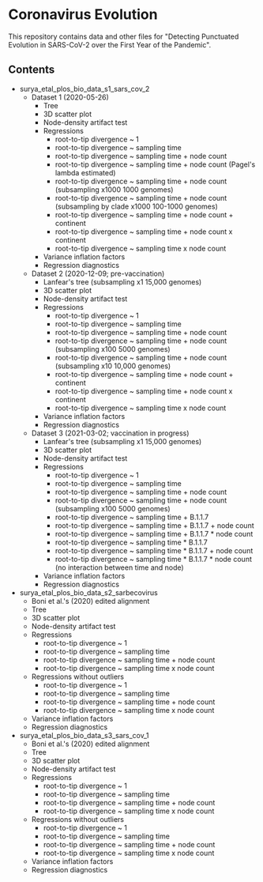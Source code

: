 # Coronavirus Evolution

This repository contains data and other files for "Detecting Punctuated 
Evolution in SARS-CoV-2 over the First Year of the Pandemic".

## Contents

- surya_etal_plos_bio_data_s1_sars_cov_2
    - Dataset 1 (2020-05-26)
        - Tree
        - 3D scatter plot
        - Node-density artifact test
        - Regressions
            - root-to-tip divergence ~ 1
            - root-to-tip divergence ~ sampling time
            - root-to-tip divergence ~ sampling time + node count
            - root-to-tip divergence ~ sampling time + node count
              (Pagel's lambda estimated)
            - root-to-tip divergence ~ sampling time + node count
              (subsampling x1000 1000 genomes)
            - root-to-tip divergence ~ sampling time + node count
              (subsampling by clade x1000 100-1000 genomes)
            - root-to-tip divergence ~ sampling time + node count + continent
            - root-to-tip divergence ~ sampling time + node count x continent
            - root-to-tip divergence ~ sampling time x node count
        - Variance inflation factors
        - Regression diagnostics
    - Dataset 2 (2020-12-09; pre-vaccination)
        - Lanfear's tree (subsampling x1 15,000 genomes)
        - 3D scatter plot
        - Node-density artifact test
        - Regressions
            - root-to-tip divergence ~ 1
            - root-to-tip divergence ~ sampling time
            - root-to-tip divergence ~ sampling time + node count
            - root-to-tip divergence ~ sampling time + node count
              (subsampling x100 5000 genomes)
            - root-to-tip divergence ~ sampling time + node count
              (subsampling x10 10,000 genomes)
            - root-to-tip divergence ~ sampling time + node count + continent
            - root-to-tip divergence ~ sampling time + node count x continent
            - root-to-tip divergence ~ sampling time x node count
        - Variance inflation factors
        - Regression diagnostics
    - Dataset 3 (2021-03-02; vaccination in progress)
        - Lanfear's tree (subsampling x1 15,000 genomes)
        - 3D scatter plot
        - Node-density artifact test
        - Regressions
            - root-to-tip divergence ~ 1
            - root-to-tip divergence ~ sampling time
            - root-to-tip divergence ~ sampling time + node count
            - root-to-tip divergence ~ sampling time + node count
              (subsampling x100 5000 genomes)
            - root-to-tip divergence ~ sampling time + B.1.1.7
            - root-to-tip divergence ~ sampling time + B.1.1.7 + node count
            - root-to-tip divergence ~ sampling time + B.1.1.7 * node count
            - root-to-tip divergence ~ sampling time * B.1.1.7
            - root-to-tip divergence ~ sampling time * B.1.1.7 + node count
            - root-to-tip divergence ~ sampling time * B.1.1.7 * node count
              (no interaction between time and node)
        - Variance inflation factors
        - Regression diagnostics
- surya_etal_plos_bio_data_s2_sarbecovirus
    - Boni et al.'s (2020) edited alignment
    - Tree
    - 3D scatter plot
    - Node-density artifact test
    - Regressions
        - root-to-tip divergence ~ 1
        - root-to-tip divergence ~ sampling time
        - root-to-tip divergence ~ sampling time + node count
        - root-to-tip divergence ~ sampling time x node count
    - Regressions without outliers
        - root-to-tip divergence ~ 1
        - root-to-tip divergence ~ sampling time
        - root-to-tip divergence ~ sampling time + node count
        - root-to-tip divergence ~ sampling time x node count
    - Variance inflation factors
    - Regression diagnostics
- surya_etal_plos_bio_data_s3_sars_cov_1
    - Boni et al.'s (2020) edited alignment
    - Tree
    - 3D scatter plot
    - Node-density artifact test
    - Regressions
        - root-to-tip divergence ~ 1
        - root-to-tip divergence ~ sampling time
        - root-to-tip divergence ~ sampling time + node count
        - root-to-tip divergence ~ sampling time x node count
    - Regressions without outliers
        - root-to-tip divergence ~ 1
        - root-to-tip divergence ~ sampling time
        - root-to-tip divergence ~ sampling time + node count
        - root-to-tip divergence ~ sampling time x node count
    - Variance inflation factors
    - Regression diagnostics

